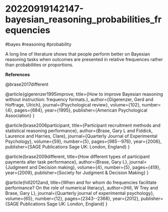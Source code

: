 # 20220919142147-bayesian_reasoning_probabilities_frequencies

#bayes #reasoning #probability

A long line of literature shows that people perform better on Bayesian reasoning tasks
when outcomes are presented in relative frequences rather than probabilities or
proportions.


**References**

@brase2017different

@article{gigerenzer1995improve,
  title={How to improve Bayesian reasoning without instruction: frequency formats.},
  author={Gigerenzer, Gerd and Hoffrage, Ulrich},
  journal={Psychological review},
  volume={102},
  number={4},
  pages={684},
  year={1995},
  publisher={American Psychological Association}
}

@article{brase2006participant,
  title={Participant recruitment methods and statistical reasoning performance},
  author={Brase, Gary L and Fiddick, Laurence and Harries, Clare},
  journal={Quarterly Journal of Experimental Psychology},
  volume={59},
  number={5},
  pages={965--976},
  year={2006},
  publisher={SAGE Publications Sage UK: London, England}
}

@article{brase2009different,
  title={How different types of participant payments alter task performance},
  author={Brase, Gary L},
  journal={Judgment and Decision making},
  volume={4},
  number={5},
  pages={419},
  year={2009},
  publisher={Society for Judgment \& Decision Making}
}

@article{hill2012and,
  title={When and for whom do frequencies facilitate performance? On the role of numerical literacy},
  author={Hill, W Trey and Brase, Gary L},
  journal={Quarterly journal of experimental psychology},
  volume={65},
  number={12},
  pages={2343--2368},
  year={2012},
  publisher={SAGE Publications Sage UK: London, England}
}

